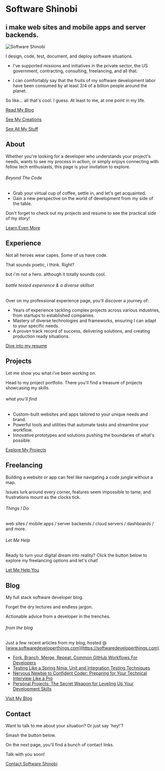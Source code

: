 # Software Shinobi

## i make web sites and mobile apps and server backends.

![Software Shinobi](/assets/imagery/softwareshinobi.png)

I design, code, test, document, and deploy software situations.

* I've supported missions and initiatives in the private sector, the US government, contracting, consulting, freelancing, and all that.

* I can comfortably say that the fruits of my software development labor have been consumed by at least 3/4 of a billion people around the planet.

So like... all that's cool. I guess. At least to me, at one point in my life.

<div class="row">

<a class="btn btn-primary" href="https://softwaredeveloperthings.com/">Read My Blog</a>

<a class="btn btn-primary" href="/projects">See My Creations</a>

<a class="btn btn-primary" href="https://links.softwareshinobi.digital">See All My Stuff</a>

</div>

<p></p>

## About

Whether you're looking for a developer who understands your project's needs, wants to see my process in action, or simply enjoys connecting with fellow tech enthusiasts, this page is your invitation to explore.

###### Beyond The Code

* Grab your virtual cup of coffee, settle in, and let's get acquainted.
* Gain a new perspective on the world of development from my side of the table.

Don't forget to check out my projects and resume to see the practical side of my story!

<a class="btn btn-primary" href="/about">Learn Even More</a>

## Experience

Not all heroes wear capes. Some of us have code.

That sounds poetic, i think. Right?

but i'm not a hero. although it totally sounds cool.

###### battle tested experience & a diverse skillset

Over on my professional experience page, you'll discover a journey of:

* Years of experience tackling complex projects across various industries, from startups to established companies.
* Mastery of diverse technologies and frameworks, ensuring I can adapt to your specific needs.
* A proven track record of success, delivering solutions, and creating production ready situations.

<a class="btn btn-primary" href="/resume">Dive into my resume</a>

## Projects

Let me show you what i've been working on.

Head to my project portfolio. There you'll find a treasure of projects showcasing my skills.

###### what you'll find

* Custom-built websites and apps tailored to your unique needs and brand.
* Powerful tools and utilities that automate tasks and streamline your workflow.
* Innovative prototypes and solutions pushing the boundaries of what's possible.

<a class="btn btn-primary" href="/projects">Explore My Projects</a>

## Freelancing

Building a website or app can feel like navigating a code jungle without a map.

Issues lurk around every corner, features seem impossible to tame, and frustrations mount as the clocks tick.

###### Things I Do

web sites / mobile apps / server backends / cloud servers / dashboards / and more.

###### Let Me Help

Ready to turn your digital dream into reality? Click the button below to explore my freelancing options and let's chat!

<a class="btn btn-primary" href="/freelancing">Let Me Help You</a>

## Blog

My full stack software developer blog.

Forget the dry lectures and endless jargon.

Actionable advice from a developer in the trenches.

###### from the blog

Just a few recent articles from my blog, hosted @ [www.softwaredeveloperthings.com](https://softwaredeveloperthings.com).

* [Fork, Branch, Merge, Repeat: Common GitHub Workflows For Developers ](freelancing.md)
* [Testing Like a Spring Ninja: Unit and Integration Testing Techniques](freelancing.md)
* [Nervous Newbie to Confident Coder: Preparing for Your Technical Interview Like a Pro](freelancing.md)
* [Personal Projects: The Secret Weapon for Leveling Up Your Development Skills](freelancing.md)

<a class="btn btn-primary" href="https://softwaredeveloperthings.com/">Visit My Blog</a>

## Contact

Want to talk to me about your situation? Or just say 'hey!'?

Smash the button below.

On the next page, you'll find a bunch of contact links.

Talk with you soon!

<a class="btn btn-primary" href="/contact">Contact Software Shinobi</a>
